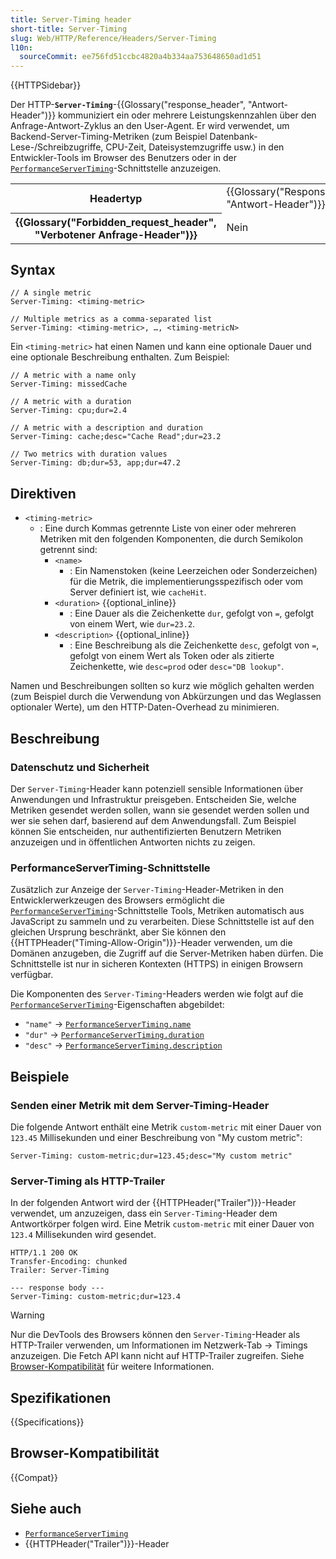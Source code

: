 ```yaml
---
title: Server-Timing header
short-title: Server-Timing
slug: Web/HTTP/Reference/Headers/Server-Timing
l10n:
  sourceCommit: ee756fd51ccbc4820a4b334aa753648650ad1d51
---
```


{{HTTPSidebar}}

Der HTTP-**`Server-Timing`**-{{Glossary("response_header", "Antwort-Header")}} kommuniziert ein oder mehrere Leistungskennzahlen über den Anfrage-Antwort-Zyklus an den User-Agent.
Er wird verwendet, um Backend-Server-Timing-Metriken (zum Beispiel Datenbank-Lese-/Schreibzugriffe, CPU-Zeit, Dateisystemzugriffe usw.) in den Entwickler-Tools im Browser des Benutzers oder in der [`PerformanceServerTiming`](/de/docs/Web/API/PerformanceServerTiming)-Schnittstelle anzuzeigen.

<table class="properties">
  <tbody>
    <tr>
      <th scope="row">Headertyp</th>
      <td>{{Glossary("Response_header", "Antwort-Header")}}</td>
    </tr>
    <tr>
      <th scope="row">{{Glossary("Forbidden_request_header", "Verbotener Anfrage-Header")}}</th>
      <td>Nein</td>
    </tr>
  </tbody>
</table>

## Syntax

```http
// A single metric
Server-Timing: <timing-metric>

// Multiple metrics as a comma-separated list
Server-Timing: <timing-metric>, …, <timing-metricN>
```

Ein `<timing-metric>` hat einen Namen und kann eine optionale Dauer und eine optionale Beschreibung enthalten.
Zum Beispiel:

```http
// A metric with a name only
Server-Timing: missedCache

// A metric with a duration
Server-Timing: cpu;dur=2.4

// A metric with a description and duration
Server-Timing: cache;desc="Cache Read";dur=23.2

// Two metrics with duration values
Server-Timing: db;dur=53, app;dur=47.2
```

## Direktiven

- `<timing-metric>`
  - : Eine durch Kommas getrennte Liste von einer oder mehreren Metriken mit den folgenden Komponenten, die durch Semikolon getrennt sind:
    - `<name>`
      - : Ein Namenstoken (keine Leerzeichen oder Sonderzeichen) für die Metrik, die implementierungsspezifisch oder vom Server definiert ist, wie `cacheHit`.
    - `<duration>` {{optional_inline}}
      - : Eine Dauer als die Zeichenkette `dur`, gefolgt von `=`, gefolgt von einem Wert, wie `dur=23.2`.
    - `<description>` {{optional_inline}}
      - : Eine Beschreibung als die Zeichenkette `desc`, gefolgt von `=`, gefolgt von einem Wert als Token oder als zitierte Zeichenkette, wie `desc=prod` oder `desc="DB lookup"`.

Namen und Beschreibungen sollten so kurz wie möglich gehalten werden (zum Beispiel durch die Verwendung von Abkürzungen und das Weglassen optionaler Werte), um den HTTP-Daten-Overhead zu minimieren.

## Beschreibung

### Datenschutz und Sicherheit

Der `Server-Timing`-Header kann potenziell sensible Informationen über Anwendungen und Infrastruktur preisgeben.
Entscheiden Sie, welche Metriken gesendet werden sollen, wann sie gesendet werden sollen und wer sie sehen darf, basierend auf dem Anwendungsfall.
Zum Beispiel können Sie entscheiden, nur authentifizierten Benutzern Metriken anzuzeigen und in öffentlichen Antworten nichts zu zeigen.

### PerformanceServerTiming-Schnittstelle

Zusätzlich zur Anzeige der `Server-Timing`-Header-Metriken in den Entwicklerwerkzeugen des Browsers ermöglicht die [`PerformanceServerTiming`](/de/docs/Web/API/PerformanceServerTiming)-Schnittstelle Tools, Metriken automatisch aus JavaScript zu sammeln und zu verarbeiten. Diese Schnittstelle ist auf den gleichen Ursprung beschränkt, aber Sie können den {{HTTPHeader("Timing-Allow-Origin")}}-Header verwenden, um die Domänen anzugeben, die Zugriff auf die Server-Metriken haben dürfen. Die Schnittstelle ist nur in sicheren Kontexten (HTTPS) in einigen Browsern verfügbar.

Die Komponenten des `Server-Timing`-Headers werden wie folgt auf die [`PerformanceServerTiming`](/de/docs/Web/API/PerformanceServerTiming)-Eigenschaften abgebildet:

- `"name"` -> [`PerformanceServerTiming.name`](/de/docs/Web/API/PerformanceServerTiming/name)
- `"dur"` -> [`PerformanceServerTiming.duration`](/de/docs/Web/API/PerformanceServerTiming/duration)
- `"desc"` -> [`PerformanceServerTiming.description`](/de/docs/Web/API/PerformanceServerTiming/description)

## Beispiele

### Senden einer Metrik mit dem Server-Timing-Header

Die folgende Antwort enthält eine Metrik `custom-metric` mit einer Dauer von `123.45` Millisekunden und einer Beschreibung von "My custom metric":

```http
Server-Timing: custom-metric;dur=123.45;desc="My custom metric"
```

### Server-Timing als HTTP-Trailer

In der folgenden Antwort wird der {{HTTPHeader("Trailer")}}-Header verwendet, um anzuzeigen, dass ein `Server-Timing`-Header dem Antwortkörper folgen wird.
Eine Metrik `custom-metric` mit einer Dauer von `123.4` Millisekunden wird gesendet.

```http
HTTP/1.1 200 OK
Transfer-Encoding: chunked
Trailer: Server-Timing

--- response body ---
Server-Timing: custom-metric;dur=123.4
```

> [!WARNING]
> Nur die DevTools des Browsers können den `Server-Timing`-Header als HTTP-Trailer verwenden, um Informationen im Netzwerk-Tab -> Timings anzuzeigen.
> Die Fetch API kann nicht auf HTTP-Trailer zugreifen.
> Siehe [Browser-Kompatibilität](#browser-kompatibilität) für weitere Informationen.

## Spezifikationen

{{Specifications}}

## Browser-Kompatibilität

{{Compat}}

## Siehe auch

- [`PerformanceServerTiming`](/de/docs/Web/API/PerformanceServerTiming)
- {{HTTPHeader("Trailer")}}-Header

